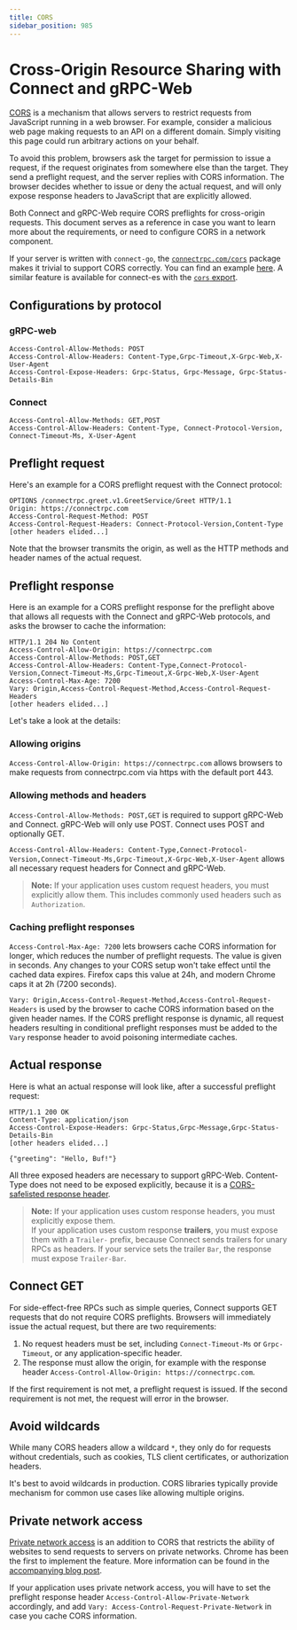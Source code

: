 ```yaml
---
title: CORS
sidebar_position: 985
---
```


# Cross-Origin Resource Sharing with Connect and gRPC-Web

[CORS](https://developer.mozilla.org/en-US/docs/Web/HTTP/CORS) is a mechanism
that allows servers to restrict requests from JavaScript running in a web
browser. For example, consider a malicious web page making requests to an API
on a different domain. Simply visiting this page could run arbitrary actions on
your behalf.

To avoid this problem, browsers ask the target for permission to issue a request,
if the request originates from somewhere else than the target. They send a
preflight request, and the server replies with CORS information. The browser
decides whether to issue or deny the actual request, and will only expose
response headers to JavaScript that are explicitly allowed.

Both Connect and gRPC-Web require CORS preflights for cross-origin requests.
This document serves as a reference in case you want to learn more about the
requirements, or need to configure CORS in a network component.

If your server is written with `connect-go`, the [`connectrpc.com/cors`](https://github.com/connectrpc/cors-go)
package makes it trivial to support CORS correctly. You can find an example [here](/docs/go/deployment#cors).
A similar feature is available for connect-es with the [`cors` export](/docs/node/server-plugins/#cors).

## Configurations by protocol

### gRPC-web

```
Access-Control-Allow-Methods: POST
Access-Control-Allow-Headers: Content-Type,Grpc-Timeout,X-Grpc-Web,X-User-Agent
Access-Control-Expose-Headers: Grpc-Status, Grpc-Message, Grpc-Status-Details-Bin
```

### Connect

```
Access-Control-Allow-Methods: GET,POST
Access-Control-Allow-Headers: Content-Type, Connect-Protocol-Version, Connect-Timeout-Ms, X-User-Agent
```

## Preflight request

Here's an example for a CORS preflight request with the Connect protocol:

```
OPTIONS /connectrpc.greet.v1.GreetService/Greet HTTP/1.1
Origin: https://connectrpc.com
Access-Control-Request-Method: POST
Access-Control-Request-Headers: Connect-Protocol-Version,Content-Type
[other headers elided...]
```

Note that the browser transmits the origin, as well as the HTTP methods and
header names of the actual request.

## Preflight response

Here is an example for a CORS preflight response for the preflight above that
allows all requests with the Connect and gRPC-Web protocols, and asks the browser
to cache the information:

```
HTTP/1.1 204 No Content
Access-Control-Allow-Origin: https://connectrpc.com
Access-Control-Allow-Methods: POST,GET
Access-Control-Allow-Headers: Content-Type,Connect-Protocol-Version,Connect-Timeout-Ms,Grpc-Timeout,X-Grpc-Web,X-User-Agent
Access-Control-Max-Age: 7200
Vary: Origin,Access-Control-Request-Method,Access-Control-Request-Headers
[other headers elided...]
```

Let's take a look at the details:

### Allowing origins

`Access-Control-Allow-Origin: https://connectrpc.com` allows browsers to make
requests from connectrpc.com via https with the default port 443.

### Allowing methods and headers

`Access-Control-Allow-Methods: POST,GET` is required to support gRPC-Web and
Connect. gRPC-Web will only use POST. Connect uses POST and optionally GET.

`Access-Control-Allow-Headers: Content-Type,Connect-Protocol-Version,Connect-Timeout-Ms,Grpc-Timeout,X-Grpc-Web,X-User-Agent`
allows all necessary request headers for Connect and gRPC-Web.

> **Note:** If your application uses custom request headers, you must explicitly
> allow them. This includes commonly used headers such as `Authorization`.

### Caching preflight responses

`Access-Control-Max-Age: 7200` lets browsers cache CORS information for longer,
which reduces the number of preflight requests. The value is given in seconds.
Any changes to your CORS setup won't take effect until the cached data expires.
Firefox caps this value at 24h, and modern Chrome caps it at 2h (7200 seconds).

`Vary: Origin,Access-Control-Request-Method,Access-Control-Request-Headers` is
used by the browser to cache CORS information based on the given header names.
If the CORS preflight response is dynamic, all request headers resulting in
conditional preflight responses must be added to the `Vary` response header to
avoid poisoning intermediate caches.

## Actual response

Here is what an actual response will look like, after a successful preflight
request:

```
HTTP/1.1 200 OK
Content-Type: application/json
Access-Control-Expose-Headers: Grpc-Status,Grpc-Message,Grpc-Status-Details-Bin
[other headers elided...]

{"greeting": "Hello, Buf!"}
```

All three exposed headers are necessary to support gRPC-Web. Content-Type does
not need to be exposed explicitly, because it is a [CORS-safelisted response header](https://developer.mozilla.org/en-US/docs/Glossary/CORS-safelisted_response_header).

> **Note:** If your application uses custom response headers, you must explicitly
> expose them.  
> If your application uses custom response **trailers**, you must expose them with
> a `Trailer-` prefix, because Connect sends trailers for unary RPCs as headers.
> If your service sets the trailer `Bar`, the response must expose `Trailer-Bar`.

## Connect GET

For side-effect-free RPCs such as simple queries, Connect supports GET requests
that do not require CORS preflights. Browsers will immediately issue the actual
request, but there are two requirements:

1. No request headers must be set, including `Connect-Timeout-Ms` or `Grpc-Timeout`,
   or any application-specific header.
2. The response must allow the origin, for example with the response header
   `Access-Control-Allow-Origin: https://connectrpc.com`.

If the first requirement is not met, a preflight request is issued. If the second
requirement is not met, the request will error in the browser.

## Avoid wildcards

While many CORS headers allow a wildcard `*`, they only do for requests without
credentials, such as cookies, TLS client certificates, or authorization headers.

It's best to avoid wildcards in production. CORS
libraries typically provide mechanism for common use cases like allowing
multiple origins.

## Private network access

[Private network access](https://wicg.github.io/private-network-access/) is an
addition to CORS that restricts the ability of websites to send requests to
servers on private networks. Chrome has been the first to implement the feature.
More information can be found in the [accompanying blog post](https://developer.chrome.com/blog/private-network-access-update/).

If your application uses private network access, you will have to set the
preflight response header `Access-Control-Allow-Private-Network` accordingly,
and add `Vary: Access-Control-Request-Private-Network` in case you cache CORS
information.

